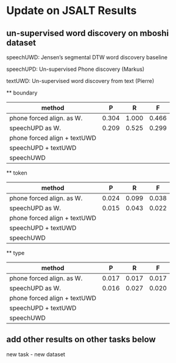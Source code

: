 # Update on JSALT Results

## un-supervised word discovery on mboshi dataset 

speechUWD: Jensen’s segmental DTW word discovery baseline

speechUPD: Un-supervised Phone discovery (Markus)

textUWD: Un-supervised word discovery from text (Pierre)


** boundary

| method  |  P |  R |  F |
|---|---|---|---|
|  phone forced align. as W.   |  0.304 |  1.000 | 0.466  |
|  speechUPD as W.  	         |  0.209 | 0.525  | 0.299  |
| phone forced align + textUWD |   |   |   |
|  speechUPD + textUWD         |   |   |   |
|  speechUWD                   |   |   |   |

** token

| method  |  P |  R |  F |
|---|---|---|---|
|  phone forced align. as W.   |  0.024 |  0.099  | 0.038  |
|  speechUPD as W.  	         |  0.015 | 0.043   | 0.022  |
| phone forced align + textUWD |   |   |   |
|  speechUPD + textUWD         |   |   |   |
|  speechUWD                   |   |   |   |

** type

| method  |  P |  R |  F |
|---|---|---|---|
|  phone forced align. as W.   |  0.017 |  0.017 | 0.017  |
|  speechUPD as W.  	         |  0.016 | 0.027  | 0.020  |
| phone forced align + textUWD |   |   |   |
|  speechUPD + textUWD         |   |   |   |
|  speechUWD                   |   |   |   |

## add other results on other tasks below

new task - new dataset
